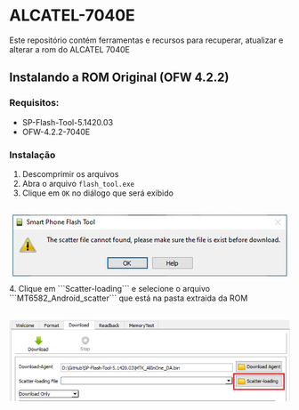 # ALCATEL-7040E
Este repositório contém ferramentas e recursos para recuperar, atualizar e alterar a rom do ALCATEL 7040E



## Instalando a ROM Original (OFW 4.2.2)

### Requisitos:

- SP-Flash-Tool-5.1420.03
- OFW-4.2.2-7040E

### Instalação

1. Descomprimir os arquivos
2. Abra o arquivo ```flash_tool.exe```
3. Clique em ```OK``` no diálogo que será exibido
<p align="center">
  <br>
  <img align="center" src="https://github.com/mrcapybara/ALCATEL-7040E/blob/master/Imagens/SPFT-01.PNG"/>
  <br>
</p>
4. Clique em ```Scatter-loading``` e selecione o arquivo ```MT6582_Android_scatter``` que está na pasta extraida da ROM
<p align="center">
  <br>
  <img align="center" src="https://github.com/mrcapybara/ALCATEL-7040E/blob/master/Imagens/SPFT-02.PNG"/>
  <br>
</p>
